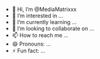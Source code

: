 - 👋 Hi, I’m @MediaMatrixxx
- 👀 I’m interested in ...
- 🌱 I’m currently learning ...
- 💞️ I’m looking to collaborate on ...
- 📫 How to reach me ...
- 😄 Pronouns: ...
- ⚡ Fun fact: ...

<!---
MediaMatrixxx/MediaMatrixxx is a ✨ special ✨ repository because its `README.md` (this file) appears on your GitHub profile.
You can click the Preview link to take a look at your changes.
--->
